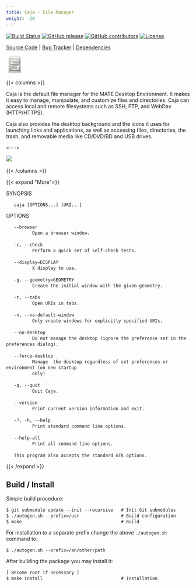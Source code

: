 ```yaml
---
title: Caja - File Manager
weight: -20
---
```


<span class="badge-placeholder">[![Build Status](https://travis-ci.org/mate-desktop/caja.svg?branch=master)](https://travis-ci.org/github/mate-desktop/mate-desktop)</span>
<span class="badge-placeholder">[![GitHub release](https://img.shields.io/github/v/release/mate-desktop/caja)](https://github.com/mate-desktop/mate-desktop/releases/latest)</span>
<span class="badge-placeholder">[![GitHub contributors](https://img.shields.io/github/contributors/mate-desktop/caja)](https://github.com/mate-desktop/caja/graphs/contributors)</span>
<span class="badge-placeholder">[![License](https://img.shields.io/github/license/mate-desktop/caja)](https://github.com/mate-desktop/caja/blob/main/LICENSE)</span>

[Source Code](https://github.com/mate-desktop/caja) | [Bug Tracker](https://github.com/mate-desktop/caja/issues) | [Dependencies](https://github.com/mate-desktop/caja/blob/master/.build.yml)

![](https://raw.githubusercontent.com/mate-desktop/mate-icon-theme/master/mate/48x48/apps/system-file-manager.png)

{{< columns >}}

Caja  is the default file manager for the MATE Desktop Environment. It makes it easy to
manage, manipulate, and customize files and directories. Caja can access local and  remote filesystems such as SSH, FTP, and WebDav (HTTP/HTTPS).

Caja also provides the desktop background and the icons it uses for launching links and
applications, as well as accessing files, directories, the trash, and  removable  media
like CD/DVD/BD and USB drives.

    <--->

[![](/mate-desktop/applications/images/caja-window.png)](/mate-desktop/applications/images/caja-window.png)

{{< /columns >}}


{{< expand "More">}}

SYNOPSIS

       caja [OPTIONS...] [URI...]

OPTIONS

       --browser
              Open a browser window.

       -c, --check
              Perform a quick set of self-check tests.

       --display=DISPLAY
              X display to use.

       -g, --geometry=GEOMETRY
              Create the initial window with the given geometry.

       -t, --tabs
              Open URIs in tabs.

       -n, --no-default-window
              Only create windows for explicitly specified URIs.

       --no-desktop
              Do not manage the desktop (ignore the preference set in the preferences dialog).

       --force-desktop
              Manage  the desktop regardless of set preferences or environment (on new startup
              only)

       -q, --quit
              Quit Caja.

       --version
              Print current version information and exit.

       -?, -h, --help
              Print standard command line options.

       --help-all
              Print all command line options.

       This program also accepts the standard GTK options.

{{< /expand >}}

## Build / Install

Simple build procedure:

```
$ git submodule update --init --recursive   # Init Git submodules
$ ./autogen.sh --prefix=/usr                # Build configuration
$ make                                      # Build
```
For installation to a separate prefix change the above `./autogen.sh` command to:

```
$ ./autogen.sh --prefix=/an/other/path
```

After building the package you may install it:

```
[ Become root if necessary ]
$ make install                              # Installation
```

